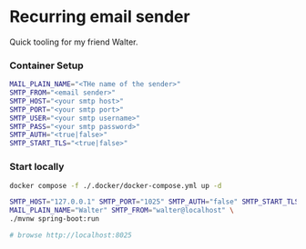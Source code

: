 # Recurring email sender

Quick tooling for my friend Walter.

### Container Setup

```bash
MAIL_PLAIN_NAME="<THe name of the sender>"
SMTP_FROM="<email sender>"
SMTP_HOST="<your smtp host>"
SMTP_PORT="<your smtp port>"
SMTP_USER="<your smtp username>"
SMTP_PASS="<your smtp password>"
SMTP_AUTH="<true|false>"
SMTP_START_TLS="<true|false>"
```

### Start locally

```bash
docker compose -f ./.docker/docker-compose.yml up -d

SMTP_HOST="127.0.0.1" SMTP_PORT="1025" SMTP_AUTH="false" SMTP_START_TLS="false" \
MAIL_PLAIN_NAME="Walter" SMTP_FROM="walter@localhost" \
./mvnw spring-boot:run

# browse http://localhost:8025
```
